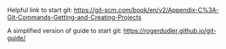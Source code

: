 Helpful link to start git:
https://git-scm.com/book/en/v2/Appendix-C%3A-Git-Commands-Getting-and-Creating-Projects

A simplified version of guide to start git:
https://rogerdudler.github.io/git-guide/


